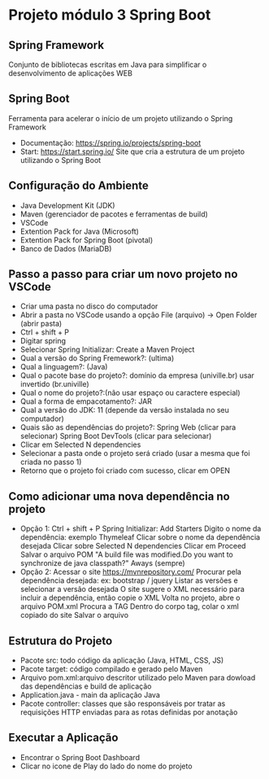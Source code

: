 # Projeto módulo 3 Spring Boot

## Spring Framework
Conjunto de bibliotecas escritas em Java para simplificar o desenvolvimento de aplicações WEB

## Spring Boot
Ferramenta para acelerar o início de um projeto utilizando o Spring Framework
- Documentação: https://spring.io/projects/spring-boot
- Start: https://start.spring.io/
Site que cria a estrutura de um projeto utilizando o Spring Boot

## Configuração do Ambiente
- Java Development Kit (JDK)
- Maven (gerenciador de pacotes e ferramentas de build)
- VSCode
- Extention Pack for Java (Microsoft)
- Extention Pack for Spring Boot (pivotal)
- Banco de Dados (MariaDB)

## Passo a passo para criar um novo projeto no VSCode
- Criar uma pasta no disco do computador
- Abrir a pasta no VSCode usando a opção File (arquivo) -> Open Folder (abrir pasta)
- Ctrl + shift + P
- Digitar spring
- Selecionar Spring Initializar: Create a Maven Project
- Qual a versão do Spring Fremework?: (ultima)
- Qual a linguagem?: (Java)
- Qual o pacote base do projeto?: domínio da empresa (univille.br) usar invertido (br.univille)
- Qual o nome do projeto?:(não usar espaço ou caractere especial)
- Qual a forma de empacotamento?: JAR
- Qual a versão do JDK: 11 (depende da versão instalada no seu computador)
- Quais são as dependências do projeto?:
  Spring Web (clicar para selecionar)
  Spring Boot DevTools (clicar para selecionar)
- Clicar em Selected N dependencies
- Selecionar a pasta onde o projeto será criado (usar a mesma que foi criada no passo 1) 
- Retorno que o projeto foi criado com sucesso, clicar em OPEN

## Como adicionar uma nova dependência no projeto
- Opção 1:
   Ctrl + shift + P
   Spring Initializar: Add Starters
   Digito o nome da dependência: exemplo Thymeleaf
   Clicar sobre o nome da dependência desejada
   Clicar sobre Selected N dependencies
   Clicar em Proceed
   Salvar o arquivo POM
   "A build file was modified.Do you want to synchronize de java classpath?" Aways (sempre)
- Opção 2:
  Acessar o site https://mvnrepository.com/
  Procurar pela dependência desejada: ex: bootstrap / jquery
  Listar as versões e selecionar a versão desejada
  O site sugere o XML necessário para incluir a dependência, então copie o XML
  Volta no projeto, abre o arquivo POM.xml
  Procura a TAG <dependencies>
  Dentro do corpo tag, colar o xml copiado do site 
  Salvar o arquivo    


## Estrutura do Projeto
- Pacote src: todo código da aplicação (Java, HTML, CSS, JS)
- Pacote target: código compilado e gerado pelo Maven
- Arquivo pom.xml:arquivo descritor utilizado pelo Maven para dowload das dependências e build de aplicação
- <nomedoprojeto>Application.java - main da aplicação Java
- Pacote controller: classes que são responsáveis por tratar as requisições HTTP enviadas para as rotas definidas por anotação

## Executar a Aplicação
- Encontrar o Spring Boot Dashboard
- Clicar no icone de Play do lado do nome do projeto
